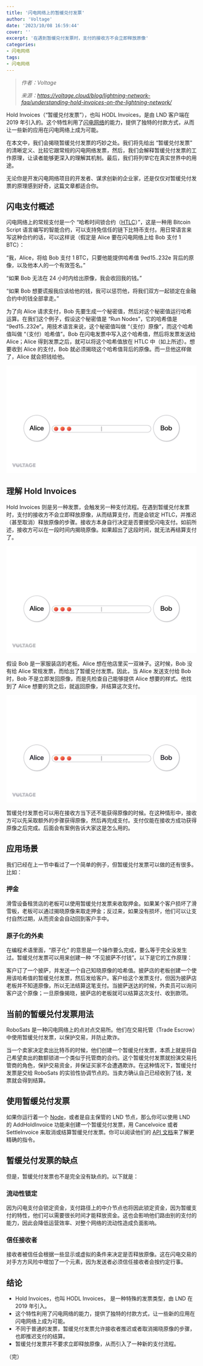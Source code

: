 ```yaml
---
title: '闪电网络上的暂缓兑付发票'
author: 'Voltage'
date: '2023/10/08 16:59:44'
cover: ''
excerpt: '在遇到暂缓兑付发票时，支付的接收方不会立即释放原像'
categories:
- 闪电网络
tags:
- 闪电网络
---
```



> *作者：Voltage*
> 
> *来源：<https://voltage.cloud/blog/lightning-network-faq/understanding-hold-invoices-on-the-lightning-network/>*



Hold Invoices（“暂缓兑付发票”），也叫 HODL Invoices，是由 LND 客户端在 2019 年引入的。这个特性利用了[闪电网络](https://voltage.cloud/blog/bitcoin-lightning-network/what-is-the-lightning-network)的能力，提供了独特的付款方式，从而让一些新的应用在闪电网络上成为可能。

在本文中，我们会揭晓暂缓兑付发票的巧妙之处。我们将先给出 “暂缓兑付发票” 的清晰定义、比较它跟常规的闪电网络发票，然后，我们会解释暂缓兑付发票的工作原理，让读者能够更深入的理解其机制。最后，我们将列举它在真实世界中的用途。

无论你是开发闪电网络项目的开发者、谋求创新的企业家，还是仅仅对暂缓兑付发票的原理感到好奇，这篇文章都适合你。

## 闪电支付概述

闪电网络上的常规支付是一个 “哈希时间锁合约（[HTLC](https://voltage.cloud/blog/lightning-network-faq/how-do-htlc-work-lightning-network/)）”，这是一种用 Bitcoin Script 语言编写的智能合约，可以支持免信任的链下比特币支付。用日常语言来写这种合约的话，可以这样说（假定是 Alice 要在闪电网络上给 Bob 支付 1 BTC）：

“我，Alice，将给 Bob 支付 1 BTC，只要他能提供哈希值 9ed15..232e 背后的原像，以及他本人的一个有效签名。”

“如果 Bob 无法在 24 小时内给出原像，我会收回我的钱。”

“如果 Bob 想要谎报我应该给他的钱，我可以惩罚他，将我们双方一起锁定在金融合约中的钱全部拿走。”

为了向 Alice 请求支付，Bob 先要生成一个秘密值，然后对这个秘密值运行哈希运算。在我们这个例子，假设这个秘密值是 “Run Nodes”，它的哈希值是 “9ed15..232e”。用技术语言来说，这个秘密值叫做 “（支付）原像”，而这个哈希值叫做 “（支付）哈希值”。Bob 在闪电发票中写入这个哈希值，然后将发票发送给 Alice；Alice 得到发票之后，就可以将这个哈希值放在 HTLC 中（如上所述）。想要收到 Alice 的支付，Bob 就必须揭晓这个哈希值背后的原像。而一旦他这样做了，Alice 就会把钱给他。

![img](../images/understanding-hold-invoices-on-the-lightning-network/hold-invoices-on-lnd-example-1.gif)

## 理解 Hold Invoices

Hold Invoices 则是另一种发票，会触发另一种支付流程。在遇到暂缓兑付发票时，支付的接收方不会立即释放原像，从而结算支付，而是会锁定 HTLC，并推迟（甚至取消）释放原像的步骤。接收方本身自行决定是否要接受闪电支付。如前所述，接收方可以在一段时间内揭晓原像。如果超出了这段时间，就无法再结算支付了。

![img](../images/understanding-hold-invoices-on-the-lightning-network/hodl-invoices-for-lnd-example-2-1024x576.gif)

假设 Bob 是一家服装店的老板。Alice 想在他店里买一双袜子。这时候，Bob 没有给 Alice 常规发票，而给出了暂缓兑付发票。因此，当 Alice 发送支付给 Bob 时，Bob 不是立即发回原像，而是先检查自己能够提供 Alice 想要的样式。他找到了 Alice 想要的货之后，就返回原像，并结算这次支付。

![img](../images/understanding-hold-invoices-on-the-lightning-network/hodl-invoices-for-lightning-network-example-3.gif)

暂缓兑付发票也可以用在接收方当下还不能获得原像的时候。在这种情形中，接收方可以先采取额外的步骤获得原像，然后再完成支付。支付仅能在接收方成功获得原像之后完成。后面会有案例告诉大家这是怎么用的。

## 应用场景

我们已经在上一节中看过了一个简单的例子，但暂缓兑付发票可以做的还有很多。比如：

### 押金

滑雪设备租赁店的老板可以使用暂缓兑付发票来收取押金。如果某个客户损坏了滑雪板，老板可以通过揭晓原像来取走押金；反过来，如果没有损坏，他们可以让支付自然过期，从而资金会自动回到客户手中。

### 原子化的外卖

在编程术语里面，“原子化” 的意思是一个操作要么完成，要么等于完全没发生过。暂缓兑付发票可以用来创建一种 “不见披萨不付钱”。以下是它的工作原理：

客户订了一个披萨，并发送一个自己知晓原像的哈希值。披萨店的老板创建一个使用该哈希值的暂缓兑付发票，然后发给客户。客户给这个发票支付，但因为披萨店老板并不知道原像，所以无法结算这笔支付。当披萨送达的时候，外卖员可以询问客户这个原像；一旦原像揭晓，披萨店的老板就可以结算这次支付、收到款项。

## 当前的暂缓兑付发票用法

RoboSats 是一种闪电网络上的点对点交易所。他们在交易托管（Trade Escrow）中使用暂缓兑付发票，以保护交易，并防止欺诈。

当一个卖家决定卖出比特币的时候，他们创建一个暂缓兑付发票，本质上就是将自己希望卖出的数额锁进一个类似于托管商的合约。这个暂缓兑付发票就扮演交易托管商的角色，保护交易资金，并保证买家不会遭遇欺诈。在这种情况下，暂缓兑付发票是交给 RoboSats 的实验性协调节点的。当卖方确认自己已经收到了钱，发票就会得到结算。

## 使用暂缓兑付发票

如果你运行着一个 [Node](https://voltage.cloud/nodes/)，或者是自主保管的 LND 节点，那么你可以使用 LND 的 AddHoldInvoice 功能来创建一个暂缓兑付发票，用 Cancelvoice 或者 SettleInvoice 来取消或结算暂缓兑付发票。你可以阅读他们的 [API 文档](https://lightning.engineering/api-docs/category/invoices-service?utm_source=Voltage-Blog&utm_medium=blog&utm_campaign=Understanding+Hold+Invoices+on+the+Lightning+Network)来了解更精确的指令。

## 暂缓兑付发票的缺点

但是，暂缓兑付发票也不是完全没有缺点的。以下就是：

### 流动性锁定

因为闪电支付会锁定资金，支付路径上的中介节点也将因此锁定资金，因为暂缓支付的特性，他们可以需要很长时间才能释放资金。这也会影响他们路由别的支付的能力，因此会降低运营效率、对整个网络的流动性造成负面影响。

### 信任接收者

接收者被信任会根据一些显示或虚拟的条件来决定是否释放原像。这在闪电交易的对手方方风险中增加了一个元素，因为发送者必须信任接收者会按约定行事。

## 结论

- Hold Invoices，也叫 HODL Invoices， 是一种特殊的发票类型，由 LND 在 2019 年引入。
- 这个特性利用了闪电网络的能力，提供了独特的付款方式，让一些新的应用在闪电网络上成为可能。
- 不同于普通的发票，暂缓兑付发票允许接收者推迟或者取消揭晓原像的步骤，也即推迟支付的结算。
- 暂缓兑付发票并不要求立即释放原像，从而引入了一种新的支付流程。

（完）